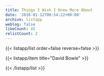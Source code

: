 ```yaml
---
title: Things I Wish I Knew More About
date: '2016-01-12T00:54:22+00:00'
archive: listapp
weblog: false
likeCount: 45
relistCount: 2
---
```



{{< listapp/list order=false reverse=false >}}

   {{< listapp/item title="David Bowie" >}}

{{< /listapp/list >}}
